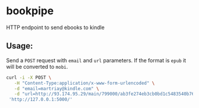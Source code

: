 # bookpipe

HTTP endpoint to send ebooks to kindle

## Usage:
Send a `POST` request with `email` and `url` parameters. If the format is `epub` it will be converted to `mobi`. 
```bash
curl -i -X POST \
   -H "Content-Type:application/x-www-form-urlencoded" \
   -d "email=martriay@kindle.com" \
   -d "url=http://93.174.95.29/main/799000/ab3fe274eb3cb0bd1c5483540b7621cc/Richard%20Rumelt%20-%20Good%20Strategy%20Bad%20Strategy_%20The%20Difference%20and%20Why%20It%20Matters-Crown%20Business%20%282011%29.mobi" \
 'http://127.0.0.1:5000/'
 ```